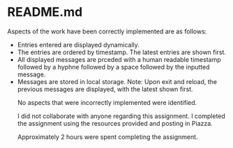 <h1>README.md</h1>

<p>Aspects of the work have been correctly implemented are as follows:</p>
<ul>
<li>Entries entered are displayed dynamically.</li>
<li>The entries are ordered by timestamp. The latest entries are shown first.</li>
<li>All displayed messages are prceded with a human readable timestamp followed by a hyphne followed by a space followed by the inputted message.</li>
<li>Messages are stored in local storage. Note: Upon exit and reload, the previous messages are displayed, with the latest shown first.</li>  

No aspects that were incorrectly implemented were identified.  

I did not collaborate with anyone regarding this assignment. I completed the assignment using the resources provided and posting in Piazza.  

Approximately 2 hours were spent completing the assignment.  